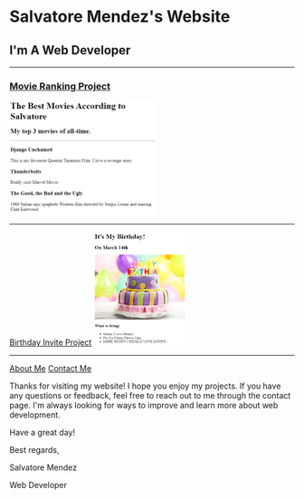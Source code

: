 
<html lang="en">

<head>
  <meta charset="UTF-8">
  <meta name="viewport" content="width=device-width, initial-scale=1.0">
  <title>Salvatore's Portfolio</title>
</head>

<body>
  <h1>Salvatore Mendez's Website </h1>
  <h2>I'm A Web Developer</h2>
  <hr />
  <h3><a href="./public/movie-ranking.html">Movie Ranking Project</a></h3>
  <img src="./assets/images/movie-ranking.png" height="200" alt="movie ranking project preview"/>
  <hr
  <h3><a href="./public/birthday-invite.html">Birthday Invite Project</a></h3>
  <img src="./assets/images/birthday-invite.png" height="200" alt="birthday invite project preview"/>
  <hr />

  <a href="./public/about.html">About Me</a>
  <a href="./public/contact.html">Contact Me</a>

<p>
  Thanks for visiting my website! 
  I hope you enjoy my projects. 
  If you have any questions or feedback, 
  feel free to reach out to me through the contact page. 
  I'm always looking for ways to improve and learn more about 
  web development.
</p>

  <p>Have a great day!</p>  
  <p>Best regards,</p>
  <p>Salvatore Mendez</p>
  <p>Web Developer</p>
  
</body>

</html>
